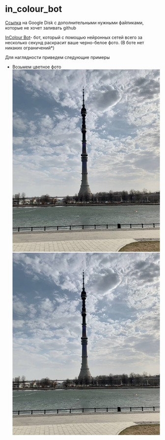 # in_colour_bot
[Ссылка](https://drive.google.com/drive/folders/1IeUtUpzQTYOLhrg4e2mVnvDhgyXZT5Qr?usp=sharing) на Google Disk c дополнительными нужными файликами, которые не хочет заливать github

[InColour Bot](https://t.me/incolour_bot)- бот, который с помощью нейронных сетей всего за несколько секунд раскрасит ваше черно-белое фото.
(В боте нет никаких ограничений*)


Для наглядности приведем следующие примеры
- Возьмем цветное фото
![alt tag](https://raw.githubusercontent.com/dlgrv/in_colour_bot/main/img_example/1_1.jpg)​ ![alt tag](https://raw.githubusercontent.com/dlgrv/in_colour_bot/main/img_example/1_1.jpg)​ 
